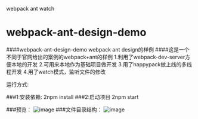 webpack ant  watch
# webpack-ant-design-demo
####webpack-ant-design-demo webpack ant design的样例
####这是一个不同于官网给出的案例的webpack+ant的样例
    1.利用了webpack-dev-server方便本地的开发
    2.可用来本地作为基础项目做开发
    3.用了happypack做上线的多线程开发
    4.用了watch模式，监听文件的修改

运行方式:

###1:安装依赖:
    2npm install
###2:启动项目
    2npm start
    
 ###预览：
 ![image](http://120.26.240.207/node/imgs/ant-demo.png)
 ###文件目录结构：
 ![image](http://120.26.240.207/node/imgs/file-dir.png)


